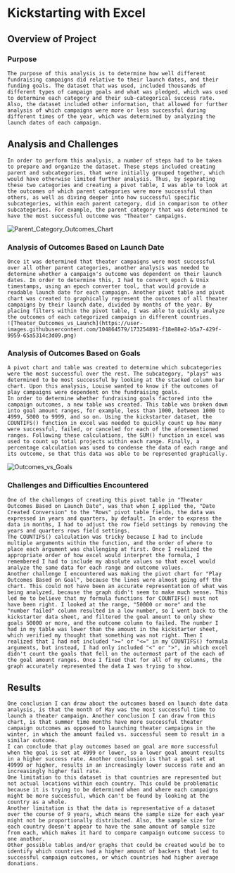 # Kickstarting with Excel

## Overview of Project

### Purpose

	The purpose of this analysis is to determine how well different fundraising campaigns did relative to their launch dates, and their funding goals. The dataset that was used, included thousands of different types of campaign goals and what was pledged, which was used to determine each category and their sub-categorical success rate. Also, the dataset included other information, that allowed for further analysis of which campaigns were more or less successful during different times of the year, which was determined by analyzing the launch dates of each campaign. 

## Analysis and Challenges

	In order to perform this analysis, a number of steps had to be taken to prepare and organize the dataset. These steps included creating parent and subcategories, that were initially grouped together, which would have otherwise limited further analysis. Thus, by separating these two categories and creating a pivot table, I was able to look at the outcomes of which parent categories were more successful than others, as well as diving deeper into how successful specific subcategories, within each parent category, did in comparison to other subcategories. For example, the parent category that was determined to have the most successful outcome was "Theater" campaigns. 
  ![Parent_Category_Outcomes_Chart](https://user-images.githubusercontent.com/104864579/173254843-7231fca4-59a3-4e18-a8cf-5ec296711712.png)

### Analysis of Outcomes Based on Launch Date 

	Once it was determined that theater campaigns were most successful over all other parent categories, another analysis was needed to determine whether a campaign's outcome was dependent on their launch dates. In order to determine this, I had to convert epoch & Unix timestamps, using an epoch converter tool, that would provide a readable launch date for each campaign. Another pivot table and pivot chart was created to graphically represent the outcomes of all theater campaigns by their launch date, divided by months of the year. By placing filters within the pivot table, I was able to quickly analyze the outcomes of each categorized campaign in different countries.
	![Theater_Outcomes_vs_Launch](https://user-images.githubusercontent.com/104864579/173254891-f18e88e2-b5a7-429f-9959-65a5314c3d09.png)

### Analysis of Outcomes Based on Goals

	A pivot chart and table was created to determine which subcategories were the most successful over the rest. The subcategory, "plays" was determined to be most successful by looking at the stacked column bar chart. Upon this analysis, Louise wanted to know if the outcomes of play campaigns were dependent on the fundraising goals. 
	In order to determine whether fundraising goals factored into the campaign outcomes, a new table was created. This table was broken down into goal amount ranges, for example, less than 1000, between 1000 to 4999, 5000 to 9999, and so on. Using the kickstarter dataset, the COUNTIFS() function in excel was needed to quickly count up how many were successful, failed, or canceled for each of the aforementioned ranges. Following these calculations, the SUM() function in excel was used to count up total projects within each range. Finally, a percentage calculation was used to condense the data of each range and its outcome, so that this data was able to be represented graphically. 
  ![Outcomes_vs_Goals](https://user-images.githubusercontent.com/104864579/173254907-2d2fd69b-9a27-4b2b-b2bf-a1d5a6efe903.png)

### Challenges and Difficulties Encountered
	One of the challenges of creating this pivot table in "Theater Outcomes Based on Launch Date", was that when I applied the, "Date Created Conversion" to the "Rows" pivot table fields, the data was expressed in years and quarters, by default. In order to express the data in months, I had to adjust the row field settings by removing the years and quarters rows field settings. 
	The COUNTIFS() calculation was tricky because I had to include multiple arguments within the function, and the order of where to place each argument was challenging at first. Once I realized the appropriate order of how excel would interpret the formula, I remembered I had to include my absolute values so that excel would analyze the same data for each range and outcome values. 
	Another challenge I encountered was making the pivot chart for "Play Outcomes Based on Goal", because the lines were almost going off the chart. This could not have been an accurate representation of what was being analyzed, because the graph didn't seem to make much sense. This led me to believe that my formula functions for COUNTIFS() must not have been right. I looked at the range, "50000 or more" and the "number failed" column resulted in a low number, so I went back to the kickstarter data sheet, and filtered the goal amount to only show goals 50000 or more, and the outcome column to failed. The number I had in my table was lower than the amount in the kickstarter sheet, which verified my thought that something was not right. Then I realized that I had not included ">=" or "<=" in my COUNTIFS() formula arguments, but instead, I had only included "<" or ">", in which excel didn't count the goals that fell on the outermost part of the each of the goal amount ranges. Once I fixed that for all of my columns, the graph accurately represented the data I was trying to show.


## Results

	One conclusion I can draw about the outcomes based on launch date data analysis, is that the month of May was the most successful time to launch a theater campaign. Another conclusion I can draw from this chart, is that summer time months have more successful theater campaign outcomes as opposed to launching theater campaigns in the winter, in which the amount failed vs. successful seem to result in a similar outcome. 
	I can conclude that play outcomes based on goal are more successful when the goal is set at 4999 or lower, so a lower goal amount results in a higher success rate. Another conclusion is that a goal set at 49999 or higher, results in an increasingly lower success rate and an increasingly higher fail rate. 
	One limitation to this dataset is that countries are represented but not actual locations within each country. This could be problematic because it is trying to be determined when and where each campaigns might be more successful, which can't be found by looking at the country as a whole. 
	Another limitation is that the data is representative of a dataset over the course of 9 years, which means the sample size for each year might not be proportionally distributed. Also, the sample size for each country doesn't appear to have the same amount of sample size from each, which makes it hard to compare campaign outcome success to one another. 
	Other possible tables and/or graphs that could be created would be to identify which countries had a higher amount of backers that led to successful campaign outcomes, or which countries had higher average donations. 

